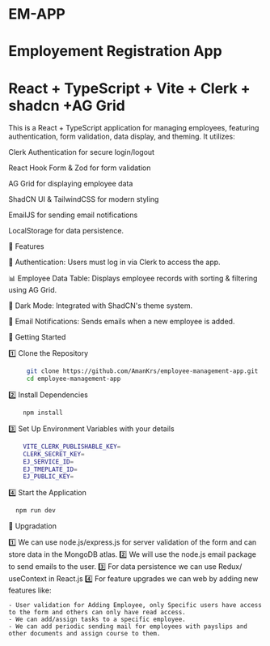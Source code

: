 
# EM-APP
Employement Registration App
=======
# React + TypeScript + Vite + Clerk + shadcn +AG Grid

This is a React + TypeScript application for managing employees, featuring authentication, form validation, data display, and theming. It utilizes:

Clerk Authentication for secure login/logout

React Hook Form & Zod for form validation

AG Grid for displaying employee data

ShadCN UI & TailwindCSS for modern styling

EmailJS for sending email notifications

LocalStorage for data persistence.

📌 Features

🔐 Authentication: Users must log in via Clerk to access the app.

📊 Employee Data Table: Displays employee records with sorting & filtering using AG Grid.

🎨 Dark Mode: Integrated with ShadCN's theme system.

📩 Email Notifications: Sends emails when a new employee is added.

🚀 Getting Started

1️⃣ Clone the Repository
 ```bash
      git clone https://github.com/AmanKrs/employee-management-app.git
      cd employee-management-app
```
2️⃣ Install Dependencies
 ```bash
     npm install
```
3️⃣ Set Up Environment Variables with your details
 ```bash
     VITE_CLERK_PUBLISHABLE_KEY=
     CLERK_SECRET_KEY=
     EJ_SERVICE_ID=
     EJ_TMEPLATE_ID=
     EJ_PUBLIC_KEY=
```
4️⃣ Start the Application
 ```bash
   npm run dev
```
📌 Upgradation

1️⃣ We can use node.js/express.js for server validation of the form and can store data in the MongoDB atlas.
2️⃣ We will use the node.js email package to send emails to the user.
3️⃣ For data persistence we can use Redux/ useContext in React.js
4️⃣ For feature upgrades we can web by adding new features like:
```
- User validation for Adding Employee, only Specific users have access to the form and others can only have read access.
- We can add/assign tasks to a specific employee.
- We can add periodic sending mail for employees with payslips and other documents and assign course to them.
```
